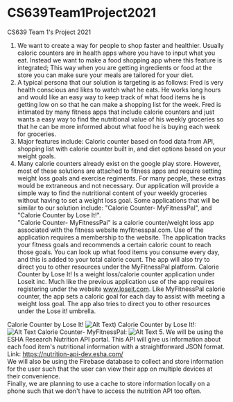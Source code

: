 # CS639Team1Project2021
CS639 Team 1's Project 2021

1. We want to create a way for people to shop faster and healthier. Usually caloric counters are in health apps where you have to input what you eat. Instead we want to make a food shopping app where this feature is integrated; This way when you are getting ingredients or food at the store you can make sure your meals are tailored for your diet.
2. A typical persona that our solution is targeting is as follows: Fred is very health conscious and likes to watch what he eats. He works long hours and would like an easy way to keep track of what food items he is getting low on so that he can make a shopping list for the week. Fred is intimated by many fitness apps that include calorie counters and just wants a easy way to find the nutritional value of his weekly groceries so that he can be more informed about what food he is buying each week for groceries. 
3. Major features include: Caloric counter based on food data from API, shopping list with calorie counter built in, and diet options based on your weight goals.
4. Many calorie counters already exist on the google play store. However, most of these solutions are attached to fitness apps and require setting weight loss goals and exercise regiments. For many people, these extras would be extraneous and not necessary. Our application will provide a simple way to find the nutritional content of your weekly groceries without having to set a weight loss goal. Some applications that will be similar to our solution include: "Calorie Counter- MyFitnessPal", and "Calorie Counter by Lose It!".  
"Calorie Counter- MyFitnessPal" is a calorie counter/weight loss app associated with the fitness website myfitnesspal.com. Use of the application requires a membership to the website. The application tracks your fitness goals and recommends a certain caloric count to reach those goals. You can look up what food items you consume every day, and this is added to your total calorie count. The app will also try to direct you to other resources under the MyFitnessPal platform. Calorie Counter by Lose It! Is a weight loss/calorie counter application under Loseit inc. Much like the previous application use of the app requires registering under the website www.loseit.com. Like MyFitnessPal calorie counter, the app sets a caloric goal for each day to assist with meeting a weight loss goal. The app also tries to direct you to other resources under the Lose it! umbrella.   

Calorie Counter by Lose It! ![Alt Text](https://github.com/SeanAres/CS639Team1Project2021/blob/johnBrilhart/Screenshot_2021-06-28-00-55-57.png=100x100))
Calorie Counter by Lose It!: ![Alt Text](https://github.com/SeanAres/CS639Team1Project2021/blob/johnBrilhart/Screenshot_2021-06-28-00-57-29.png=100x100) 
Calorie Counter- MyFitnessPal: ![Alt Text](https://github.com/SeanAres/CS639Team1Project2021/blob/johnBrilhart/Screenshot_2021-06-28-01-29-34.png=100x100)
5. We will be using the ESHA Research Nutrition API portal. This API will give us information about each food item's nutritional information with a straightforward JSON format. Link: https://nutrition-api-dev.esha.com/  
   We will also be using the Firebase database to collect and store information for the user such that the user can view their app on multiple devices at their convenience.  
   Finally, we are planning to use a cache to store information locally on a phone such that we don't have to access the nutrition API too often.

